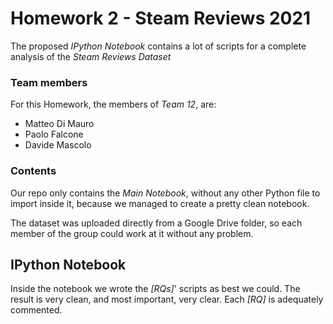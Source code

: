 # Homework 2 - Steam Reviews 2021
The proposed *IPython Notebook* contains a lot of scripts for a complete analysis of the *Steam Reviews Dataset*
### Team members
For this Homework, the members of *Team 12*, are:

* Matteo Di Mauro
* Paolo Falcone
* Davide Mascolo
### Contents
Our repo only contains the *Main Notebook*, without any other Python file to import inside it, because we managed to create a pretty clean notebook. 

The dataset was uploaded directly from a Google Drive folder, so each member of the group could work at it without any problem.
## IPython Notebook 
Inside the notebook we wrote the *[RQs]*' scripts as best we could. The result is very clean, and most important, very clear. Each *[RQ]* is adequately commented.
